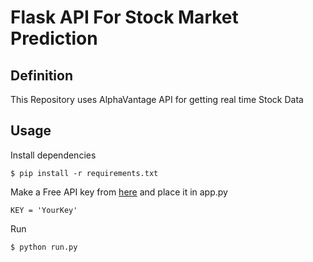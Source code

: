 # Flask API For Stock Market Prediction

## Definition
This Repository uses AlphaVantage API for getting real time Stock Data

## Usage

Install dependencies
```
$ pip install -r requirements.txt
```

Make a Free API key from [here](https://www.alphavantage.co/) and place it in app.py
```
KEY = 'YourKey'
```

Run
```
$ python run.py
```
